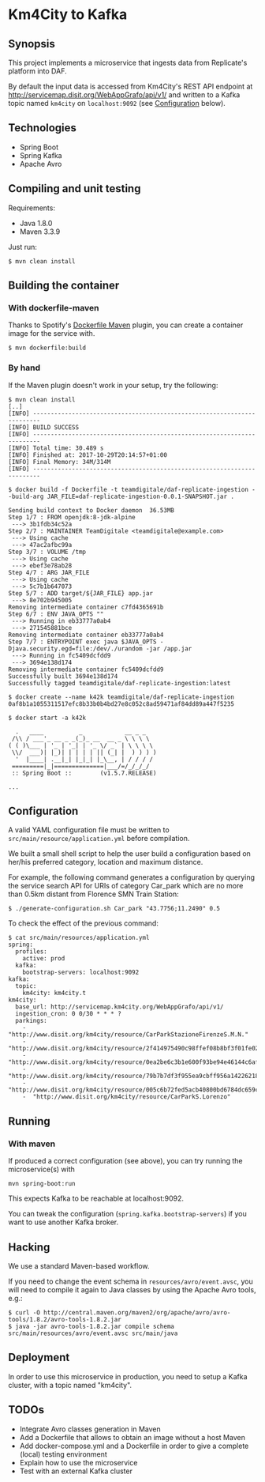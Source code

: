 # Km4City to Kafka

## Synopsis

This project implements a microservice that ingests data from
Replicate's platform into DAF.

By default the input data is accessed from Km4City's REST API endpoint
at http://servicemap.disit.org/WebAppGrafo/api/v1/ and written to a
Kafka topic named `km4city` on `localhost:9092` (see
[Configuration](#Configuration) below).

## Technologies

- Spring Boot
- Spring Kafka
- Apache Avro

## Compiling and unit testing

Requirements:

- Java 1.8.0
- Maven 3.3.9

Just run:

```shell
$ mvn clean install
```

## Building the container

### With dockerfile-maven

Thanks to Spotify's [Dockerfile
Maven](https://github.com/spotify/dockerfile-maven/) plugin, you can
create a container image for the service with.

```
$ mvn dockerfile:build
```

### By hand

If the Maven plugin doesn't work in your setup, try the following:

```
$ mvn clean install
[..]
[INFO] ------------------------------------------------------------------------
[INFO] BUILD SUCCESS
[INFO] ------------------------------------------------------------------------
[INFO] Total time: 30.489 s
[INFO] Finished at: 2017-10-29T20:14:57+01:00
[INFO] Final Memory: 34M/314M
[INFO] ------------------------------------------------------------------------

$ docker build -f Dockerfile -t teamdigitale/daf-replicate-ingestion --build-arg JAR_FILE=daf-replicate-ingestion-0.0.1-SNAPSHOT.jar .

Sending build context to Docker daemon  36.53MB
Step 1/7 : FROM openjdk:8-jdk-alpine
 ---> 3b1fdb34c52a
Step 2/7 : MAINTAINER TeamDigitale <teamdigitale@example.com>
 ---> Using cache
 ---> 47ac2afbc99a
Step 3/7 : VOLUME /tmp
 ---> Using cache
 ---> ebef3e78ab28
Step 4/7 : ARG JAR_FILE
 ---> Using cache
 ---> 5c7b1b647073
Step 5/7 : ADD target/${JAR_FILE} app.jar
 ---> 8e702b945005
Removing intermediate container c7fd4365691b
Step 6/7 : ENV JAVA_OPTS ""
 ---> Running in eb33777a0ab4
 ---> 271545881bce
Removing intermediate container eb33777a0ab4
Step 7/7 : ENTRYPOINT exec java $JAVA_OPTS -Djava.security.egd=file:/dev/./urandom -jar /app.jar
 ---> Running in fc5409dcfdd9
 ---> 3694e138d174
Removing intermediate container fc5409dcfdd9
Successfully built 3694e138d174
Successfully tagged teamdigitale/daf-replicate-ingestion:latest

$ docker create --name k42k teamdigitale/daf-replicate-ingestion
0af8b1a1055311517efc8b33b0b4bd27e8c052c8ad59471af84dd89a447f5235

$ docker start -a k42k

  .   ____          _            __ _ _
 /\\ / ___'_ __ _ _(_)_ __  __ _ \ \ \ \
( ( )\___ | '_ | '_| | '_ \/ _` | \ \ \ \
 \\/  ___)| |_)| | | | | || (_| |  ) ) ) )
  '  |____| .__|_| |_|_| |_\__, | / / / /
 =========|_|==============|___/=/_/_/_/
 :: Spring Boot ::        (v1.5.7.RELEASE)

...
```

## Configuration

A valid YAML configuration file must be written to
`src/main/resource/application.yml` before compilation.

We built a small shell script to help the user build a configuration
based on her/his preferred category, location and maximum distance.

For example, the following command generates a configuration by
querying the service search API for URIs of category Car_park which
are no more than 0.5km distant from Florence SMN Train Station:

    $ ./generate-configuration.sh Car_park "43.7756;11.2490" 0.5

To check the effect of the previous command:

    $ cat src/main/resources/application.yml
    spring:
      profiles:
        active: prod
      kafka:
        bootstrap-servers: localhost:9092
    kafka:
      topic:
        km4city: km4city.t
    km4city:
      base_url: http://servicemap.km4city.org/WebAppGrafo/api/v1/
      ingestion_cron: 0 0/30 * * * ?
      parkings:
        -  "http://www.disit.org/km4city/resource/CarParkStazioneFirenzeS.M.N."
        -  "http://www.disit.org/km4city/resource/2f414975490c98ffef08b8bf3f01fe02"
        -  "http://www.disit.org/km4city/resource/0ea2be6c3b1e600f93be94e46144c6af"
        -  "http://www.disit.org/km4city/resource/79b7b7df3f955ea9cbff956a14226218"
        -  "http://www.disit.org/km4city/resource/005c6b72fed5acb40800bd6784dc659c"
        -  "http://www.disit.org/km4city/resource/CarParkS.Lorenzo"

## Running

### With maven

If produced a correct configuration (see above), you can try running
the microservice(s) with

    mvn spring-boot:run

This expects Kafka to be reachable at localhost:9092.

You can tweak the configuration (`spring.kafka.bootstrap-servers`) if
you want to use another Kafka broker.

## Hacking

We use a standard Maven-based workflow.

If you need to change the event schema in `resources/avro/event.avsc`,
you will need to compile it again to Java classes by using the Apache
Avro tools, e.g.:

    $ curl -O http://central.maven.org/maven2/org/apache/avro/avro-tools/1.8.2/avro-tools-1.8.2.jar
    $ java -jar avro-tools-1.8.2.jar compile schema src/main/resources/avro/event.avsc src/main/java

## Deployment

In order to use this microservice in production, you need to setup a
Kafka cluster, with a topic named "km4city".

## TODOs

- Integrate Avro classes generation in Maven
- Add a Dockerfile that allows to obtain an image without a host Maven
- Add docker-compose.yml and a Dockerfile in order to give a complete
  (local) testing environment
- Explain how to use the microservice
- Test with an external Kafka cluster
